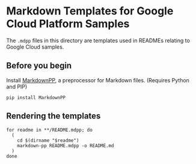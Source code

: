 # Markdown Templates for Google Cloud Platform Samples

The `.mdpp` files in this directory are templates used in READMEs relating to
Google Cloud samples.


## Before you begin


Install [MarkdownPP](https://github.com/jreese/markdown-pp), a preprocessor for
Markdown files. (Requires Python and PIP)

    pip install MarkdownPP
    

## Rendering the templates

    for readme in **/README.mdpp; do
      (
        cd $(dirname "$readme")
        markdown-pp README.mdpp -o README.md
      )
    done

